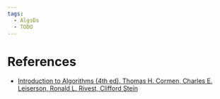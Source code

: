 ```yaml
---
tags:
  - AlgsDs
  - TODO
---
```


# References

- [Introduction to Algorithms (4th ed). Thomas H. Cormen, Charles E. Leiserson, Ronald L. Rivest, Clifford Stein](References.md#Introduction%20to%20Algorithms%20(4th%20ed).%20Thomas%20H.%20Cormen,%20Charles%20E.%20Leiserson,%20Ronald%20L.%20Rivest,%20Clifford%20Stein)
